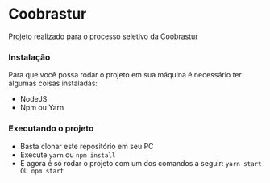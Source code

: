 # Coobrastur
Projeto realizado para o processo seletivo da Coobrastur

### Instalação
Para que você possa rodar o projeto em sua máquina é necessário ter algumas coisas instaladas:
- NodeJS
- Npm ou Yarn

### Executando o projeto
- Basta clonar este repositório em seu PC
- Execute ```yarn``` ou ```npm install```
- E agora é só rodar o projeto com um dos comandos a seguir: ```yarn start OU npm start```
